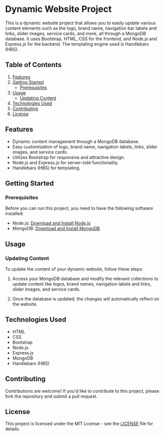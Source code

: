 # Dynamic Website Project

This is a dynamic website project that allows you to easily update various content elements such as the logo, brand name, navigation bar labels and links, slider images, service cards, and more, all through a MongoDB database. It uses Bootstrap, HTML, CSS for the frontend, and Node.js and Express.js for the backend. The templating engine used is Handlebars (HBS). 

## Table of Contents

1. [Features](#features)
2. [Getting Started](#getting-started)
   - [Prerequisites](#prerequisites)
3. [Usage](#usage)
   - [Updating Content](#updating-content)
4. [Technologies Used](#technologies-used)
5. [Contributing](#contributing)
6. [License](#license)

## Features

- Dynamic content management through a MongoDB database.
- Easy customization of logo, brand name, navigation labels, links, slider images, and service cards.
- Utilizes Bootstrap for responsive and attractive design.
- Node.js and Express.js for server-side functionality.
- Handlebars (HBS) for templating.

## Getting Started

### Prerequisites

Before you can run this project, you need to have the following software installed:

- Node.js: [Download and Install Node.js](https://nodejs.org/)
- MongoDB: [Download and Install MongoDB](https://www.mongodb.com/try/download/community)

## Usage

### Updating Content

To update the content of your dynamic website, follow these steps:

1. Access your MongoDB database and modify the relevant collections to update content like logos, brand names, navigation labels and links, slider images, and service cards.

2. Once the database is updated, the changes will automatically reflect on the website.

## Technologies Used

- HTML
- CSS
- Bootstrap
- Node.js
- Express.js
- MongoDB
- Handlebars (HBS)

## Contributing

Contributions are welcome! If you'd like to contribute to this project, please fork the repository and submit a pull request.

## License

This project is licensed under the MIT License - see the [LICENSE](LICENSE) file for details.
